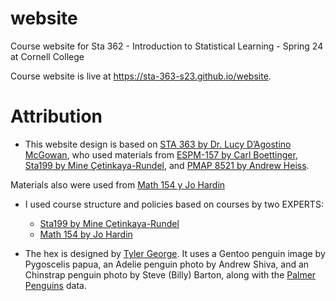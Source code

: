 # website

Course website for Sta 362 - Introduction to Statistical Learning - Spring 24 at Cornell College

Course website is live at https://sta-363-s23.github.io/website.

# Attribution


- This website design is based on [STA 363 by Dr. Lucy D’Agostino McGowan](https://sta-363-s23.github.io/website/), who used materials from [ESPM-157 by Carl Boettinger](https://espm-157.carlboettiger.info/), [Sta199 by Mine Çetinkaya-Rundel](http://www2.stat.duke.edu/courses/Spring18/Sta199/), and [PMAP 8521 by Andrew Heiss](https://evalf22.classes.andrewheiss.com).

Materials also were used from [Math 154 y Jo Hardin](https://m154-comp-stats.netlify.app/)

- I used course structure and policies based on courses by two EXPERTS:
  - [Sta199 by Mine Çetinkaya-Rundel](http://www2.stat.duke.edu/courses/Spring18/Sta199/)
  - [Math 154 by Jo Hardin](https://m154-comp-stats.netlify.app/)

- The hex is designed by [Tyler George](https://stats-tgeorge.github.io/personal_website/about.html). It uses a Gentoo penguin image by Pygoscelis papua, an Adelie penguin photo by Andrew Shiva, and an Chinstrap penguin photo by Steve (Billy) Barton, along with the [Palmer Penguins](https://allisonhorst.github.io/palmerpenguins/) data.



